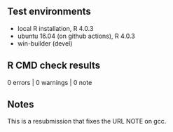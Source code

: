 ## Test environments
* local R installation, R 4.0.3
* ubuntu 16.04 (on github actions), R 4.0.3
* win-builder (devel)

## R CMD check results

0 errors | 0 warnings | 0 note

## Notes

This is a resubmission that fixes the URL NOTE on gcc.
